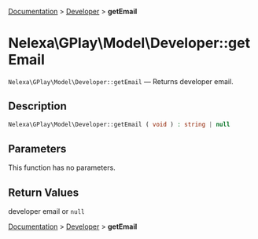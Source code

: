 [Documentation](../../README.md) > [Developer](README.md) > **getEmail**

# Nelexa\GPlay\Model\Developer::getEmail
`Nelexa\GPlay\Model\Developer::getEmail` — Returns developer email.

## Description
```php
Nelexa\GPlay\Model\Developer::getEmail ( void ) : string | null
```

## Parameters
This function has no parameters.

## Return Values
developer email or `null`

[Documentation](../../README.md) > [Developer](README.md) > **getEmail**

